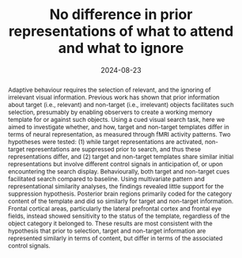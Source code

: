 ---
layout: post
title: "No difference in prior representations of what to attend and what to ignore"
date: 2024-08-23
journal: Journal of Cognitive Neuroscience
preprint: False
authors: [Michel Failing, Gilles de Hollander, Stefan Pollmann, Christian N. L. Olivers]
abstract: "Adaptive behaviour requires the selection of relevant, and the ignoring of irrelevant visual information. Previous work has shown that prior information about target (i.e., relevant) and non-target (i.e., irrelevant) objects facilitates such selection, presumably by enabling observers to create a working memory template for or against such objects. Using a cued visual search task, here we aimed to investigate whether, and how, target and non-target templates differ in terms of neural representation, as measured through fMRI activity patterns. Two hypotheses were tested: (1) while target representations are activated, non-target representations are suppressed prior to search, and thus these representations differ, and (2) target and non-target templates share similar initial representations but involve different control signals in anticipation of, or upon encountering the search display. Behaviourally, both target and non-target cues facilitated search compared to baseline. Using multivariate pattern and representational similarity analyses, the findings revealed little support for the suppression hypothesis. Posterior brain regions primarily coded for the category content of the template and did so similarly for target and non-target information. Frontal cortical areas, particularly the lateral prefrontal cortex and frontal eye fields, instead showed sensitivity to the status of the template, regardless of the object category it belonged to. These results are most consistent with the hypothesis that prior to selection, target and non-target information are represented similarly in terms of content, but differ in terms of the associated control signals."
doi: https://doi.org/10.1080/13506285.2024.2338605
received: 2023-06-01
accepted: 2024-03-28
published_online: 2024-08-23
---